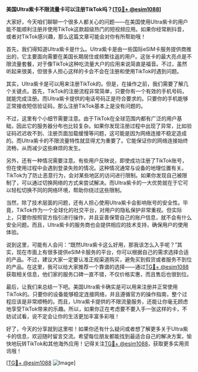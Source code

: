 **美国Ultra紫卡不限流量卡可以注册TikTok吗？[[TG💪+ @esim1088](https://t.me/s/esim1088)]**

大家好，今天咱们聊聊一个很多人都关心的问题——在美国使用Ultra紫卡的用户能不能顺利注册并使用TikTok这款超级热门的短视频应用。如果你经常刷抖音，或者对TikTok感兴趣，那么这篇文章可能会对你有所帮助哦！

首先，我们得知道Ultra紫卡是什么。Ultra紫卡是由一些国际eSIM卡服务提供商推出的，它主要面向需要在美国长期居住或频繁往返的用户。这张卡的最大亮点是不限流量套餐，对于像TikTok这种吃流量大户的应用来说简直是福音。不过，虽然听起来很美，但很多人担心这样的卡会不会在注册和使用TikTok时遇到问题。

其实，Ultra紫卡是可以用来注册TikTok的。但是，在操作之前，我们需要了解几个关键点。首先，TikTok的注册流程非常简单，只要你有一个有效的手机号码，就能完成注册。而Ultra紫卡提供的电话号码正是符合要求的。只要你的手机能够正常接收短信验证码，那么注册TikTok基本上是没有问题的。

不过，这里有个小细节需要注意。由于TikTok在全球范围内都有广泛的用户基础，因此它的服务器分布也比较复杂。如果你发现注册过程中出现了异常，比如验证码迟迟收不到、注册页面加载缓慢等问题，这可能是因为网络连接不稳定造成的。而Ultra紫卡的不限流量特性就显得尤为重要了。它能保证你的网络连接始终流畅，从而减少这些麻烦的发生。

另外，还有一种情况需要注意。有些用户反映说，即使成功注册了TikTok账号，但在使用过程中会遇到登录失败的情况。这种情况通常与设备的地理位置有关。TikTok为了防止恶意行为，会对某些地区的访问进行限制。如果你发现自己被限制了，可以通过切换网络的方式来尝试解决。而Ultra紫卡的一大优势就在于它可以轻松切换不同的网络环境，帮助你绕过这些限制。

当然，除了技术层面的问题，还有人担心使用Ultra紫卡会影响账号的安全性。毕竟，TikTok作为一个全球化的社交平台，对用户的隐私保护非常重视。但实际上，只要你按照官方指引进行操作，并且妥善保管自己的账户信息，就不会有什么安全问题。而且，Ultra紫卡的服务商也会提供相应的技术支持，确保用户的使用体验。

说到这里，可能有人会问：“既然Ultra紫卡这么好用，那我该怎么入手呢？”其实，现在市面上有很多提供eSIM卡服务的平台，你可以根据自己的需求选择合适的产品。不过，建议大家一定要认准正规渠道购买，避免买到假货或者服务不到位的产品。在这里，我可以给大家推荐一个靠谱的选择——通过[TG💪+ @esim1088](https://t.me/s/esim1088)获取相关信息，他们家的服务口碑一直不错，不仅价格实惠，而且售后也很到位。

最后，让我们来总结一下吧。美国Ultra紫卡确实是可以用来注册并正常使用TikTok的。只要你的设备能够稳定连接网络，并且遵循官方的操作指南，整个过程应该是非常顺畅的。而且，Ultra紫卡提供的不限流量服务，还能让你毫无顾虑地享受TikTok带来的乐趣。所以，如果你正在考虑要不要入手一张这样的卡，不妨试试看，说不定会让你的生活更加丰富多彩哦！

好了，今天的分享就到这里啦！如果你还有什么疑问或者想了解更多关于Ultra紫卡的信息，欢迎随时留言交流。希望每位朋友都能找到最适合自己的解决方案，愉快地玩转TikTok和其他海外应用！记得关注[TG💪+ @esim1088](https://t.me/s/esim1088)，获取更多实用资讯哦！

[[TG💪+ @esim1088](https://t.me/s/esim1088) ![Image](https://i.postimg.cc/4NQfJmqS/Snipaste-2025-05-13-00-14-12.png)]
